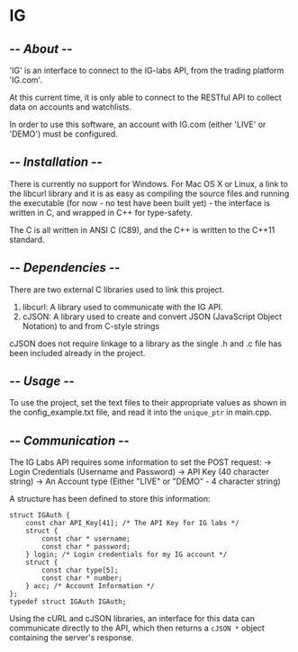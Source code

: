 # IG

## *-- About --*

'IG' is an interface to connect to the IG-labs API, from the trading platform 'IG.com'.

At this current time, it is only able to connect to the RESTful API to collect data on accounts and watchlists.

In order to use this software, an account with IG.com (either 'LIVE' or 'DEMO') must be configured.

## *-- Installation --*

There is currently no support for Windows.
For Mac OS X or Linux, a link to the libcurl library and it is as easy as compiling the source files and running the executable 
(for now - no test have been built yet) - the interface is written in C, and wrapped in C++ for type-safety.

The C is all written in ANSI C (C89), and the C++ is written to the C++11 standard.

## *-- Dependencies --*

There are two external C libraries used to link this project.

1. libcurl: A library used to communicate with the IG API.
2. cJSON: A library used to create and convert JSON (JavaScript Object Notation) to and from C-style strings

cJSON does not require linkage to a library as the single .h and .c file has been included already in the project.

## *-- Usage --*

To use the project, set the text files to their appropriate values as shown in the config_example.txt file,
and read it into the `unique_ptr` in main.cpp.

## *-- Communication --*

The IG Labs API requires some information to set the POST request:
-> Login Credentials (Username and Password)
-> API Key (40 character string)
-> An Account type (Either "LIVE" or "DEMO" - 4 character string)

A structure has been defined to store this information:
```
struct IGAuth {
    const char API_Key[41]; /* The API Key for IG labs */
    struct {
        const char * username;
        const char * password;
    } login; /* Login credentials for my IG account */
    struct {
        const char type[5];
        const char * number;
    } acc; /* Account Information */
};
typedef struct IGAuth IGAuth;
```

Using the cURL and cJSON libraries, an interface for this data can communicate directly to the API, which then returns a
`cJSON *` object containing the server's response.
